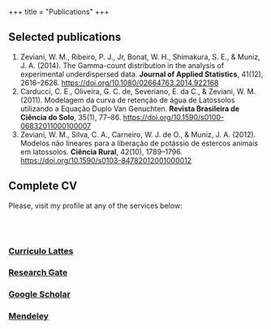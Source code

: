 +++
title = "Publications"
+++

## Selected publications

<!-- https://crosscite.org/ -->

  1. Zeviani, W. M., Ribeiro, P. J., Jr, Bonat, W. H., Shimakura, S. E., & Muniz, J. A. (2014). The Gamma-count distribution in the analysis of experimental underdispersed data. **Journal of Applied Statistics**, 41(12), 2616–2626. https://doi.org/10.1080/02664763.2014.922168
  2. Carducci, C. E., Oliveira, G. C. de, Severiano, E. da C., & Zeviani, W. M. (2011). Modelagem da curva de retenção de água de Latossolos utilizando a Equação Duplo Van Genuchten. **Revista Brasileira de Ciência do Solo**, 35(1), 77–86. https://doi.org/10.1590/s0100-06832011000100007
  3. Zeviani, W. M., Silva, C. A., Carneiro, W. J. de O., & Muniz, J. A. (2012). Modelos não lineares para a liberação de potássio de estercos animais em latossolos. **Ciência Rural**, 42(10), 1789–1796. https://doi.org/10.1590/s0103-84782012001000012

## Complete CV

Please, visit my profile at any of the services below:

<br>
<br>

<div class="container">

<div class="col-md-12">
<div class="row">

<div class="col-md-3">
<div class="box-simple">
<div class="icon">
<i class="ai ai-2x ai-lattes"></i>
</div>
<h3><a href="http://lattes.cnpq.br/4410617539281650">Currículo Lattes</a></h3>
</div>
</div>

<div class="col-md-3">
<div class="box-simple">
<div class="icon">
<i class="ai ai-2x ai-researchgate"></i>
</div>
<h3><a href="https://www.researchgate.net/profile/Walmes_Zeviani2">Research Gate</a></h3>
</div>
</div>

<div class="col-md-3">
<div class="box-simple">
<div class="icon">
<i class="ai ai-2x ai-google-scholar"></i>
</div>
<h3><a href="https://scholar.google.com.br/citations?user=pb-91n8AAAAJ">Google Scholar</a></h3>
</div>
</div>

<div class="col-md-3">
<div class="box-simple">
<div class="icon">
<i class="ai ai-2x ai-mendeley"></i>
</div>
<h3><a href="https://www.mendeley.com/profiles/walmes-zeviani1/">Mendeley</a></h3>
</div>
</div>

</div>
</div>

</div>
